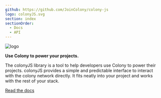 ```yaml
---
github: https://github.com/JoinColony/colony-js
logo: colonyJS.svg
section: index
sectionOrder:
  - Docs
  - API
---
```


![logo](https://raw.githubusercontent.com/JoinColony/colonyJS/master/docs/img/colonyJS_combomark.svg?sanitize=true)

**Use Colony to power your projects.**

The colonyJS library is a tool to help developers use Colony to power their projects. colonyJS provides a simple and predictable interface to interact with the colony network directly. It fits neatly into your project and works with the rest of your stack.

[Read the docs](/colonyjs/docs-overview/ "Docs")
